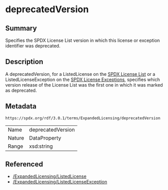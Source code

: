 <!-- Automatically generated by spec-parser v2.5.0 on 2024-08-10T18:46:28.607668+00:00 -->
<!-- SPDX-License-Identifier: Community-Spec-1.0 -->

# deprecatedVersion

## Summary

Specifies the SPDX License List version in which this license or exception
identifier was deprecated.


## Description

A deprecatedVersion, for a ListedLicense on the
[SPDX License List](https://spdx.org/licenses/)
or a ListedLicenseException on the
[SPDX License Exceptions](https://spdx.org/licenses/exceptions-index.html),
specifies which version release of the License List was the first
one in which it was marked as deprecated.


## Metadata

`https://spdx.org/rdf/3.0.1/terms/ExpandedLicensing/deprecatedVersion`


| | |
|---|---|
| Name | deprecatedVersion |
| Nature | DataProperty |
| Range | xsd:string |




## Referenced

- [/ExpandedLicensing/ListedLicense](../../ExpandedLicensing/Classes/ListedLicense.md)
- [/ExpandedLicensing/ListedLicenseException](../../ExpandedLicensing/Classes/ListedLicenseException.md)

